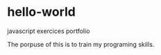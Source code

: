 # hello-world
javascript exercices portfolio

The porpuse of this is to train my programing skills.
